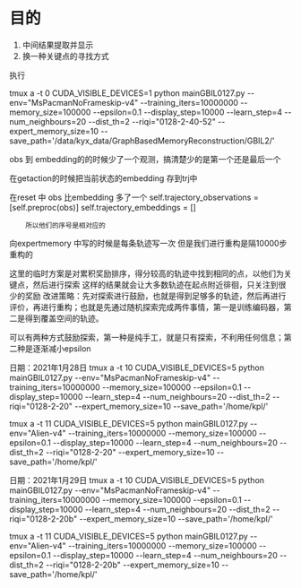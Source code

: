 # 目的

1. 中间结果提取并显示
2. 换一种关键点的寻找方式

执行 

tmux a -t 0
CUDA_VISIBLE_DEVICES=1 python mainGBIL0127.py --env="MsPacmanNoFrameskip-v4" --training_iters=10000000 --memory_size=100000 --epsilon=0.1 --display_step=10000 --learn_step=4 --num_neighbours=20 --dist_th=2 --riqi="0128-2-40-52" --expert_memory_size=10 --save_path='/data/kyx_data/GraphBasedMemoryReconstruction/GBIL2/'

obs 到 embedding的的时候少了一个观测，搞清楚少的是第一个还是最后一个

在getaction的时候把当前状态的embedding 存到trj中

在reset 中 obs 比embedding 多了一个
        self.trajectory_observations = [self.preproc(obs)]
        self.trajectory_embeddings = []

        所以他们的序号是相对应的

向expertmemory 中写的时候是每条轨迹写一次
但是我们进行重构是隔10000步重构的


这里的临时方案是对累积奖励排序，得分较高的轨迹中找到相同的点，以他们为关键点，然后进行探索
这样的结果就会让大多数轨迹在起点附近徘徊，只关注到很少的奖励
改进策略：先对探索进行鼓励，也就是得到足够多的轨迹，然后再进行评价，再进行重构；也就是先通过随机探索完成两件事情，第一是训练编码器，第二是得到覆盖空间的轨迹。

可以有两种方式鼓励探索，第一种是纯手工，就是只有探索，不利用任何信息；第二种是逐渐减小epsilon


日期：2021年1月28日
tmux a -t 10
CUDA_VISIBLE_DEVICES=5 python mainGBIL0127.py --env="MsPacmanNoFrameskip-v4" --training_iters=10000000 --memory_size=100000 --epsilon=0.1 --display_step=10000 --learn_step=4 --num_neighbours=20 --dist_th=2 --riqi="0128-2-20" --expert_memory_size=10 --save_path='/home/kpl/'

tmux a -t 11
CUDA_VISIBLE_DEVICES=5 python mainGBIL0127.py --env="Alien-v4" --training_iters=10000000 --memory_size=100000 --epsilon=0.1 --display_step=10000 --learn_step=4 --num_neighbours=20 --dist_th=2 --riqi="0128-2-20" --expert_memory_size=10 --save_path='/home/kpl/'

日期：2021年1月29日
tmux a -t 10
CUDA_VISIBLE_DEVICES=5 python mainGBIL0127.py --env="MsPacmanNoFrameskip-v4" --training_iters=10000000 --memory_size=100000 --epsilon=0.1 --display_step=10000 --learn_step=4 --num_neighbours=20 --dist_th=2 --riqi="0128-2-20b" --expert_memory_size=10 --save_path='/home/kpl/'

tmux a -t 11
CUDA_VISIBLE_DEVICES=5 python mainGBIL0127.py --env="Alien-v4" --training_iters=10000000 --memory_size=100000 --epsilon=0.1 --display_step=10000 --learn_step=4 --num_neighbours=20 --dist_th=2 --riqi="0128-2-20b" --expert_memory_size=10 --save_path='/home/kpl/'